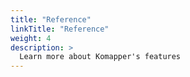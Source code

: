```yaml
---
title: "Reference"
linkTitle: "Reference"
weight: 4
description: >
  Learn more about Komapper's features
---
```

